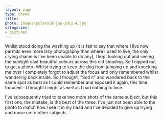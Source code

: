 ```yaml
---
layout: page
type: photo
title: 
photo: images/polaroid-jan-2012-4.jpg
categories: 
- pictures
---
```

Whilst stood doing the washing up (it is fair to say that where I live now permits even more lazy photography than where I used to live, the only crying shame is I've been unable to do any), I kept looking out and seeing the sunlight cast beautiful colours across this old steading. So I nipped out to get a photo. Whilst trying to keep the dog from jumping up and knocking me over I  completely forgot to adjust the focus and only remembered whilst wandering back inside. So I thought, "Sod it" and wandered back to the same spot as best as I could remember and exposed it again, this time focused - I thought I might as well as I had nothing to lose.

I've subsequently tried to take two more shots of the same subject, but this first one, the mistake, is the best of the three. I've just not been able to the photo to match how I see it in my head and I've decided to give up trying and move on to other subjects.
